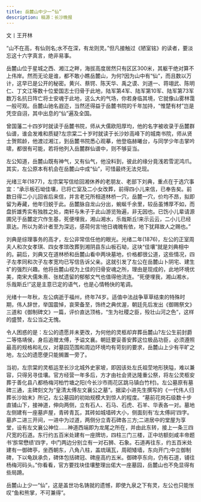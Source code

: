 ```yaml
---
title: 岳麓山中少一“仙”
description: 稿源：长沙晚报
---
```

文丨王开林

“山不在高，有仙则名;水不在深，有龙则灵。”但凡接触过《陋室铭》的读者，要淡忘这十六字真言，绝非易事。

岳麓山位于星城之西、湘江之畔，海拔高度居然只有区区300米，其躯干绝对算不上伟岸。然而无论是谁，都不敢小瞧岳麓山，为何?因为山中有“仙”，而且数以万计，这早已是公开的秘密。黄兴、蔡锷、陈天华、禹之谟、刘道一、蒋翊武、陈明仁、丁文江等数十位爱国志士归骨于此地，陆军第4军、陆军第10军、陆军第73军数万名抗日阵亡将士安魂于此地，这么大的气场，你若身临其境，它就像山雾林霭一般可观。岳麓山驰名遐迩，当然还得益于岳麓书院的千年加持，“惟楚有材”岂是凭空自诩，其中出息的“仙”遍及全国。

曾国藩二十四岁时就读于岳麓书院，师从大儒欧阳厚均，他的名字被收录于岳麓群仙谱，谁会发难和质疑?左宗棠二十岁时就读于长沙妙高峰下的城南书院，师从贤士贺熙龄，他渡过湘江，到岳麓书院悉心观摹，他登临赫曦台，与同学少年击掌吟啸，都很有可能，若将他列入岳麓群仙谱中，则不够妥当。

左公知道，岳麓山既有神气，又有仙气，他没料到，彼此的缘分竟浅若雪泥鸿爪。其实，左公原本有机会在岳麓山中成“仙”，可惜最终无法兑现。

光绪三年(1877)，左宗棠写信给回湘休养的老朋友、老部下刘典，重点在于选穴事宜：“承示板石坳佳壤，已将亡室及二小女改葬，前得四小儿来信，已奉告矣。前数日得二小儿回省后来信，并言老兄所相道林桥一穴，岳麓一穴，价均不昂，拟即留为寿藏，他年归蜕于此。岳麓脉自龙山分出，蜿蜒千余里，较岳虽博厚不如，而盘折雄秀实有独胜之处，南轩与朱子于此山游览殆遍，非无因也。已饬小儿辈请源圃兄于岳麓定穴作生基，死便埋我，湘山湘水，乐哉斯丘!来示云云，二小儿已经禀达。所以为弟计者至为深远，感荷何言!他日魂魄有依，地下犹拜故人之赐也。”

刘典是综理事务的高才，左公非常信任他的眼光。光绪二年(1876)，左公的正室周夫人和次女孝琪、四女孝瑸改葬到湘阴县东山板石坳，这块“佳壤”就是刘典相中的。嗣后，刘典又在道林桥和岳麓山看中两块墓地，价格都很公道，这些情况，四子左孝同和次子左孝宽均已写信告诉父亲。这就引发了左公在岳麓山卜阴宅、建生圹的强烈兴趣。他将岳麓山视为上佳的归骨安魂之所，理由是现成的，此地环境优美，南宋大儒朱熹、张栻遗留的郁郁文气也值得他流连。“死便埋我，湘山湘水，乐哉斯丘!”这是主意已定的语气，也是心情畅快的笔调。

光绪十一年秋，左公病逝于福州，终年74岁。适值中法战争草草结束的特殊时期，伟人辞世，举国震悼，哀荣备至，饰终之典优渥，朝廷先后发出《御赐祭文》三道和《御制碑文》一篇，评价直达顶格，“生为社稷之臣，殁壮山河之色”，这样的盛赞，左公当之无愧。

令人困惑的是：左公的遗愿并未更改，为何他的灵柩却弃葬岳麓山?左公生前封爵二等恪靖侯，身后追赠太傅，予谥文襄。朝廷要妥善安葬这位极品功臣，必须遵照最高的规格和礼仪，对墓园范围和周边环境均有苛刻的要求，岳麓山上少有平旷之地，左公的遗愿便只能搁置一旁了。

当初，左宗棠的灵柩运至长沙北城外史家坡，即因该处左氏祖茔地形狭隘，难以兼容，只得另寻佳壤。官方经营一年多后，方才由社会贤达隆重公祭，将左公灵柩安葬于善化县八都杨梅河柏竹塘之阳(今长沙市雨花区跳马镇白竹村)。左公墓原有墓碑三通，主碑刻文为“皇清太傅左文襄公之墓”。据梁小进先生撰写的《一代伟人归葬长沙始末》所记，左公墓园的初始规模大到惊人的程度。“墓前花岗石级数十步直铺山下，接神道，伸向两侧，立有石人、石马、石虎、石羊、华表各一对。墓地左侧建有一座墓庐屋，青砖青瓦，其砖如城墙砖大小，侧面刻有‘左太傅祠’四字。墓庐二进三开间，一进中为过道，两侧分立青石碑各三方;二进居中的堂屋为享堂，设有左文襄公神位……神道西端即为龙尾之所在，并由此东转，接上一条三四尺宽的石道。东行约五百米处建有一座牌坊，四柱三门三楼，正中坊额刻咸丰帝题书‘旂常懋绩’四字，中门两边分别立有一对石狮、石象。石道再往东，约五百米处建有一御碑亭，坐西朝东，八角八柱，盖琉璃瓦，周砌矮墙，东向开门;中立御制碑，下以龟趺承负，碑体包括碑冠、碑座高约五米。御碑亭东向，仍有石道，铺往杨梅河码头。”你看看，官方要找块佳壤整理出偌大一座墓园，岳麓山也不免显得有些局蹐。

岳麓山上少一“仙”，这是盖世功名铸就的遗憾，即使九泉之下有灵，左公也只能怅叹“鱼和熊掌，不可兼得”。